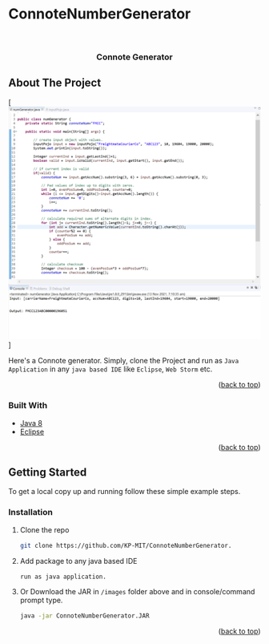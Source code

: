 # ConnoteNumberGenerator
<div id="top"></div>

<!-- PROJECT SHIELDS -->
<!--
*** I'm using markdown "reference style" links for readability.
*** Reference links are enclosed in brackets [ ] instead of parentheses ( ).
*** See the bottom of this document for the declaration of the reference variables
*** for contributors-url, forks-url, etc. This is an optional, concise syntax you may use.
*** https://www.markdownguide.org/basic-syntax/#reference-style-links
-->

<!-- PROJECT LOGO -->
<br />
<div align="center">
  <a href="https://github.com/github_username/repo_name">
  </a>

<h3 align="center"> Connote Generator </h3>
</div>


<!-- ABOUT THE PROJECT -->
## About The Project

[![Screen Shot][product-screenshot]]

Here's a Connote generator. Simply, clone the Project and run as `Java Application` in any `java based IDE` like `Eclipse`, `Web Storm` etc. 

<p align="right">(<a href="#top">back to top</a>)</p>



### Built With

* [Java 8](https://www.oracle.com/java/technologies/java8.html)
* [Eclipse](https://www.eclipse.org/eclipseide/)

<p align="right">(<a href="#top">back to top</a>)</p>



<!-- GETTING STARTED -->
## Getting Started

To get a local copy up and running follow these simple example steps.

### Installation

1. Clone the repo
   ```sh
   git clone https://github.com/KP-MIT/ConnoteNumberGenerator.
   ```
2. Add package to any java based IDE
   ```sh
   run as java application.
   ```
3. Or Download the JAR in `/images` folder above and in console/command prompt type.
   ```sh
   java -jar ConnoteNumberGenerator.JAR
   ```

<p align="right">(<a href="#top">back to top</a>)</p>


<!-- MARKDOWN LINKS & IMAGES -->
[product-screenshot]: images/screenshot.png
